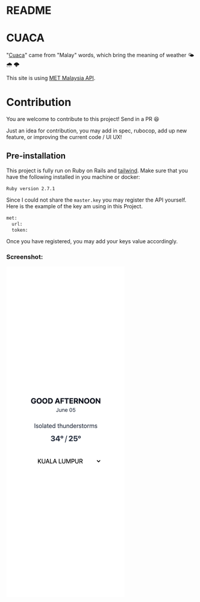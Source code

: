 # README

# CUACA
"[Cuaca](http://www.cuaca.io)" came from "Malay" words, which bring the meaning of weather 🌤 🌧 🌩

This site is using [MET Malaysia API](https://api.met.gov.my/).

# Contribution
You are welcome to contribute to this project! Send in a PR 😆

Just an idea for contribution, you may add in spec, rubocop, add up new feature, or improving the current code / UI UX!

## Pre-installation
This project is fully run on Ruby on Rails and [tailwind](https://tailwindcss.com/). Make sure that you have the following installed in you machine or docker:

```
Ruby version 2.7.1
```

Since I could not share the `master.key` you may register the API yourself. Here is the example of the key am using in this Project.

```
met:
  url:
  token:
```
Once you have registered, you may add your keys value accordingly.

### Screenshot:
![cuaca-site-screenshot](cuaca-screen-shot.png)

